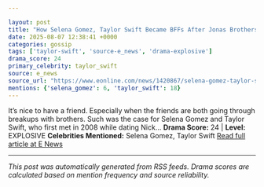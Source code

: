 ```yaml
---

layout: post
title: "How Selena Gomez, Taylor Swift Became BFFs After Jonas Brothers Splits"""
date: 2025-08-07 12:38:41 +0000
categories: gossip
tags: ['taylor-swift', 'source-e_news', 'drama-explosive']
drama_score: 24
primary_celebrity: taylor_swift
source: e_news
source_url: "https://www.eonline.com/news/1420867/selena-gomez-taylor-swift-bonded-over-jonas-brothers-breakups?cmpid=rss-syndicate-genericrss-us-top_stories"""
mentions: {'selena_gomez': 6, 'taylor_swift': 18}
---
```


It’s nice to have a friend. Especially when the friends are both going through breakups with brothers. Such was the case for Selena Gomez and Taylor Swift, who first met in 2008 while dating Nick... **Drama Score:** 24 | **Level:** EXPLOSIVE **Celebrities Mentioned:** Selena Gomez, Taylor Swift [Read full article at E News](https://www.eonline.com/news/1420867/selena-gomez-taylor-swift-bonded-over-jonas-brothers-breakups?cmpid=rss-syndicate-genericrss-us-top_stories)

---

*This post was automatically generated from RSS feeds. Drama scores are calculated based on mention frequency and source reliability.*